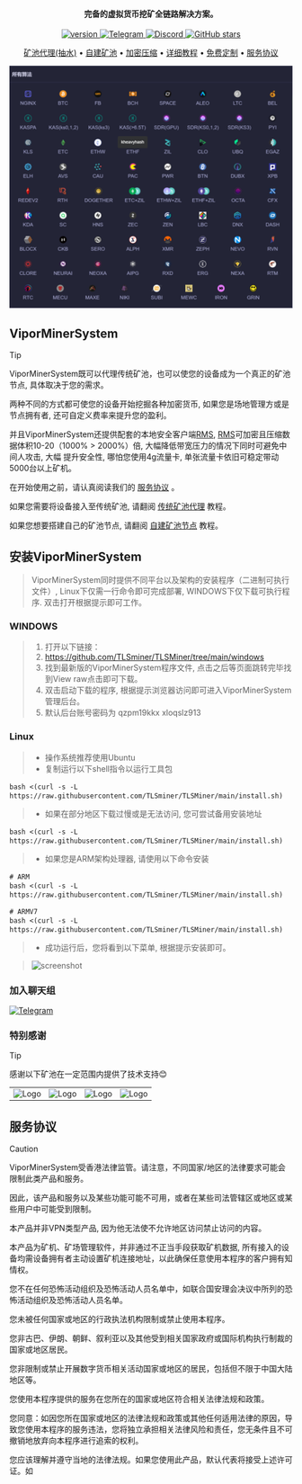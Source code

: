 
<h4 align="center">完备的虚拟货币挖矿全链路解决方案。</h4>

<p align="center">
    <a href="https://github.com/ViporMiner/VIPORMiner/releases">
        <img src="https://img.shields.io/github/v/tag/EvilGenius-dot/RustMinerSystem?label=version&color" alt="version">
    </a>
    <a href="https://t.me/rustkt" target="_blank">
        <img src="https://img.shields.io/badge/Telegram-2CA5E0?logo=telegram&logoColor=white" alt="Telegram" />
    </a>
    <a href="https://discord.gg/xpjRnv8wpX" target="_blank">
        <img src="https://img.shields.io/badge/Discord-5865F2?logo=discord&logoColor=white" alt="Discord" />
    </a>
    <a href="https://github.com/EvilGenius-dot/RustMinerSystem">
        <img src="https://img.shields.io/github/stars/EvilGenius-dot/RustMinerSystem.svg" alt="GitHub stars">
    </a>
</p>

<p align="center">
  <a href="https://www.vipor.top/chuan-tong-kuang-chi-dai-li/dai-li-chuan-tong-kuang-chi">矿池代理(抽水)</a> •
  <a href="https://www.vipor.top/cheng-wei-kuang-chi-jie-dian/cheng-wei-kuang-chi-jie-dian">自建矿池</a> •
  <a href="https://github.com/ViporMiner/RMS">加密压缩</a> •
  <a href="https://www.vipor.top/">详细教程</a> •
  <a href="https://www.vipor.top/guan-yu/lian-xi-wo-men">免费定制</a> •
  <a href="https://www.vipor.top/guan-yu/fu-wu-xie-yi">服务协议</a>
</p>

![screenshot](https://github.com/TLSminer/TLSMiner/blob/main/image/1.png)

## ViporMinerSystem

> [!TIP]
> ViporMinerSystem既可以代理传统矿池，也可以使您的设备成为一个真正的矿池节点, 具体取决于您的需求。
> 
> 两种不同的方式都可使您的设备开始挖掘各种加密货币,  如果您是场地管理方或是节点拥有者, 还可自定义费率来提升您的盈利。
> 
> 并且ViporMinerSystem还提供配套的本地安全客户端[RMS](https://github.com/ViporMiner/RMS), [RMS](https://github.com/ViporMiner/RMS)可加密且压缩数据体积10-20（1000% > 2000%）倍, 大幅降低带宽压力的情况下同时可避免中间人攻击, 大幅
提升安全性, 哪怕您使用4g流量卡, 单张流量卡依旧可稳定带动5000台以上矿机。
> 
> 在开始使用之前，请认真阅读我们的 [服务协议](https://www.vipor.top/guan-yu/fu-wu-xie-yi) 。
> 
> 如果您需要将设备接入至传统矿池, 请翻阅 [传统矿池代理](https://www.vipor.top/chuan-tong-kuang-chi-dai-li/dai-li-chuan-tong-kuang-chi) 教程。
> 
> 如果您想要搭建自己的矿池节点,  请翻阅 [自建矿池节点](https://www.vipor.top/cheng-wei-kuang-chi-jie-dian/cheng-wei-kuang-chi-jie-dian) 教程。



## 安装ViporMinerSystem

> ViporMinerSystem同时提供不同平台以及架构的安装程序（二进制可执行文件）, Linux下仅需一行命令即可完成部署, WINDOWS下仅下载可执行程序. 双击打开根据提示即可工作。

### WINDOWS

> 1. 打开以下链接：
> 2. https://github.com/TLSminer/TLSMiner/tree/main/windows
> 3. 找到最新版的ViporMinerSystem程序文件, 点击之后等页面跳转完毕找到View raw点击即可下载。
> 4. 双击启动下载的程序, 根据提示浏览器访问即可进入ViporMinerSystem管理后台。
>5. 默认后台账号密码为 qzpm19kkx xloqslz913

### Linux
> - 操作系统推荐使用Ubuntu
> - 复制运行以下shell指令以运行工具包

```
bash <(curl -s -L https://raw.githubusercontent.com/TLSminer/TLSMiner/main/install.sh) 
```

> - 如果在部分地区下载过慢或是无法访问, 您可尝试备用安装地址

```
bash <(curl -s -L https://raw.githubusercontent.com/TLSminer/TLSMiner/main/install.sh) 
```

> - 如果您是ARM架构处理器, 请使用以下命令安装

```
# ARM
bash <(curl -s -L https://raw.githubusercontent.com/TLSminer/TLSMiner/main/install.sh) 
```
```
# ARMV7
bash <(curl -s -L https://raw.githubusercontent.com/TLSminer/TLSMiner/main/install.sh) 
```

> - 成功运行后，您将看到以下菜单, 根据提示安装即可。

> ![screenshot](https://github.com/EvilGenius-dot/RustMinerSystem/raw/main/image/install.gif)

### 加入聊天组

<a href="https://t.me/ViproMinerSystem" target="_blank">
  <img src="https://img.shields.io/badge/Telegram-2CA5E0?logo=telegram&logoColor=white" alt="Telegram" />
</a>


### 特别感谢

> [!TIP] 
> 感谢以下矿池在一定范围内提供了技术支持😊

<table>
  <tr>
    <td align="center">
      <img src="https://github.com/EvilGenius-dot/RustMinerSystem/raw/main/image/icon-logo-blue.png" alt="Logo" width="100">
    </td>
    <td align="center">
      <img src="https://github.com/EvilGenius-dot/RustMinerSystem/raw/main/image/poolin.svg" alt="Logo" width="100">
    </td>
    <td align="center">
      <img src="https://github.com/EvilGenius-dot/RustMinerSystem/raw/main/image/hd_logo.png" alt="Logo" width="100">
    </td>
    <td align="center">
      <img src="https://github.com/EvilGenius-dot/RustMinerSystem/raw/main/image/antpool.png" alt="Logo" width="100">
    </td>
  </tr>
</table>

## 服务协议

> [!Caution]
> ViporMinerSystem受香港法律监管。请注意，不同国家/地区的法律要求可能会限制此类产品和服务。
> 
> 因此，该产品和服务以及某些功能可能不可用，或者在某些司法管辖区或地区或某些用户中可能受到限制。
> 
> 本产品并非VPN类型产品, 因为他无法使不允许地区访问禁止访问的内容。
> 
> 本产品为矿机、矿场管理软件，并非通过不正当手段获取矿机数据, 所有接入的设备均需设备拥有者主动设置矿机连接地址，以此确保任意使用本程序的客户拥有知情权。
> 
> 您不在任何恐怖活动组织及恐怖活动人员名单中，如联合国安理会决议中所列的恐怖活动组织及恐怖活动人员名单。
> 
> 您未被任何国家或地区的行政执法机构限制或禁止使用本程序。
> 
> 您非古巴、伊朗、朝鲜、叙利亚以及其他受到相关国家政府或国际机构执行制裁的国家或地区居民。
> 
> 您非限制或禁止开展数字货币相关活动国家或地区的居民，包括但不限于中国大陆地区等。
> 
> 您使用本程序提供的服务在您所在的国家或地区符合相关法律法规和政策。
> 
> 您同意：如因您所在国家或地区的法律法规和政策或其他任何适用法律的原因，导致您使用本程序的服务违法，您将独立承担相关法律风险和责任，您无条件且不可撤销地放弃向本程序进行追索的权利。
> 
> 您应该理解并遵守当地的法律法规。如果您使用此产品，默认代表将接受上述许可证。如
